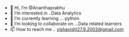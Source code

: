 - 👋 Hi, I’m @Ananthaprabhu
- 👀 I’m interested in ..Data Analytics 
- 🌱 I’m currently learning ... python 
- 💞️ I’m looking to collaborate on ...Data related learners
- 📫 How to reach me .. vishavishl27.9.2002@gmail.com

<!---
Ananthaprabhuis a ✨ special ✨ repository because its `README.md` (this file) appears on your GitHub profile.
You can click the Preview link to take a look at your changes.
--->

